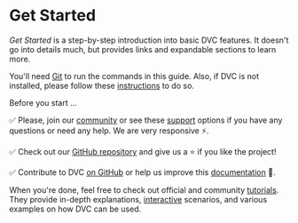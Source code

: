 # Get Started

_Get Started_ is a step-by-step introduction into basic DVC features. It doesn't
go into details much, but provides links and expandable sections to learn more.

You'll need [Git](https://git-scm.com) to run the commands in this guide. Also,
if DVC is not installed, please follow these [instructions](/doc/install) to do
so.

Before you start ...

✅ Please, join our [community](/chat) or see these [support](/support) options
if you have any questions or need any help. We are very responsive ⚡.

✅ Check out our [GitHub repository](https://github.com/iterative/dvc) and give
us a ⭐ if you like the project!

✅ Contribute to DVC [on GitHub](https://github.com/iterative/dvc) or help us
improve this [documentation](https://github.com/iterative/dvc.org) 🙏.

When you're done, feel free to check out official and community
[tutorials](/doc/tutorials). They provide in-depth explanations,
[interactive](/doc/tutorials/interactive) scenarios, and various examples on how
DVC can be used.
